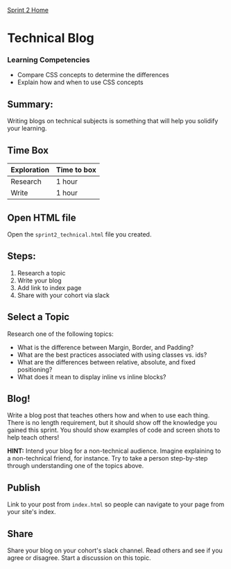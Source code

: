 [Sprint 2 Home](README.md)

# Technical Blog

### Learning Competencies
- Compare CSS concepts to determine the differences
- Explain how and when to use CSS concepts


## Summary:
Writing blogs on technical subjects is something that will help you solidify your learning.

## Time Box

Exploration | Time to box |
------------|----------|
Research | 1 hour
Write | 1 hour


## Open HTML file 
Open the `sprint2_technical.html` file you created. 

## Steps:
1. Research a topic 
2. Write your blog  
3. Add link to index page  
4. Share with your cohort via slack

## Select a Topic
Research one of the following topics:

- What is the difference between Margin, Border, and Padding?
- What are the best practices associated with using classes vs. ids?
- What are the differences between relative, absolute, and fixed positioning? 
- What does it mean to display inline vs inline blocks?


## Blog!
Write a blog post that teaches others how and when to use each thing. There is no length requirement, but it should show off the knowledge you gained this sprint. You should show examples of code and screen shots to help teach others!

**HINT:** Intend your blog for a non-technical audience. Imagine explaining to a non-technical friend, for instance. Try to take a person step-by-step through understanding one of the topics above.

## Publish
Link to your post from `index.html` so people can navigate to your page from your site's index. 

## Share
Share your blog on your cohort's slack channel. Read others and see if you agree or disagree. Start a discussion on this topic.  


